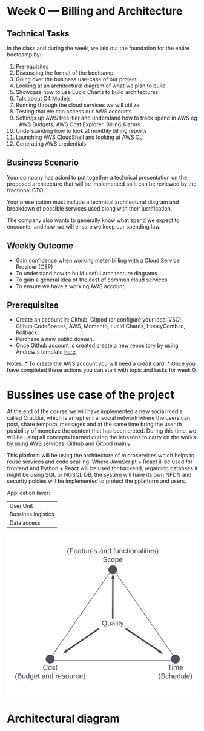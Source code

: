 # Week 0 — Billing and Architecture
## Technical Tasks
In the class and during the week, we laid out the foundation for the entire bootcamp by:
1. Prerequisites
2. Discussing the format of the bootcamp
3. Going over the business use-case of our project
4. Looking at an architectural diagram of what we plan to build
5. Showcase how to use Lucid Charts to build architectures
6. Talk about C4 Models
7. Running through the cloud services we will utilize
8. Testing that we can access our AWS accounts
9. Settings up AWS free-tier and understand how to track spend in AWS eg . AWS Budgets, AWS Cost Explorer, Billing Alarms
10. Understanding how to look at monthly billing reports
11. Launching AWS CloudShell and looking at AWS CLI
12. Generating AWS credentials
## Business Scenario
Your company has asked to put together a technical presentation on the proposed architecture that will be implemented so it can be reviewed by the fractional CTO.

Your presentation must include a technical architectural diagram and breakdown of possible services used along with their justification.

The company also wants to generally know what spend we expect to encounter and how we will ensure we keep our spending low.
## Weekly Outcome
* Gain confidence when working meter-billing with a Cloud Service Provider (CSP)
* To understand how to build useful architecture diagrams
* To gain a general idea of the cost of common cloud services
* To ensure we have a working AWS account
## Prerequisites
* Create an account in: Github, Gitpod (or configure your local VSC), Github CodeSpaces, AWS, Momento, Lucid Chards, HoneyComb.io, Rollback.
* Purchase a new public domain.
* Once Github account is created create a new repository by using Andrew's template [here](https://github.com/ExamProCo/aws-bootcamp-cruddur-2023).

Notes: 
    * To create the AWS account you will need a credit card.
    * Once you have completed these actions you can start with topic and tasks for week 0.
# Bussines use case of the project
At the end of the course we will have implemented a new social media called Cruddur, which is an ephemral social network where the users can post, share temporal messages and at the same time bring the user th posibility of monetize the content that has been creted. During this time, we will be using all concepts learned during the lenssons to carry on the works by using AWS services, Github and Gitpod mainly. 

This platform will be using the architecture of microservices which helps to reuse services and code scalling. Where JavaScript + React ill be used for frontend and Python + React will be used for backend, regarding databses it might be using SQL or NOSQL DB, the system will have its own NFDN and security polcies will be implemented to protect the pplatform and users.

Application layer:
<table>
    <tr>
        <td>User Unit</td>
    </tr>
    <tr>
        <td>Bussines logistics</td>
    </tr>
    <tr>
        <td>Data access</td>
    </tr>
</table>

![iron_triangle](https://github.com/ramofabian/aws-bootcamp-cruddur-2023/blob/main/_docs/assets/week0/iron_triangle.png)

# Architectural diagram


